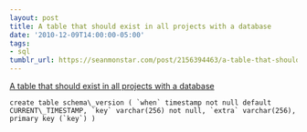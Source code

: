 ```yaml
---
layout: post
title: A table that should exist in all projects with a database
date: '2010-12-09T14:00:00-05:00'
tags:
- sql
tumblr_url: https://seanmonstar.com/post/2156394463/a-table-that-should-exist-in-all-projects-with-a
---
```

[A table that should exist in all projects with a database](http://blog.cherouvim.com/a-table-that-should-exist-in-all-projects-with-a-database/)  

    create table schema\_version ( `when` timestamp not null default CURRENT\_TIMESTAMP, `key` varchar(256) not null, `extra` varchar(256), primary key (`key`) )

